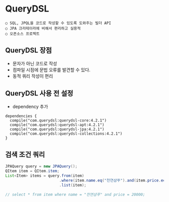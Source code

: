 QueryDSL
====

```
○ SQL, JPQL을 코드로 작성할 수 있도록 도와주는 빌더 API
○ JPA 크리테이라에 비해서 편리하고 실용적
○ 오픈소스 프로젝트
```

QueryDSL 장점
----

+ 문자가 아닌 코드로 작성
+ 컴파일 시점에 문법 오류를 발견할 수 있다.
+ 동적 쿼리 작성이 편리

QueryDSL 사용 전 설정
---

+ dependency 추가
```
dependencies {
  compile("com.querydsl:querydsl-core:4.2.1")
  compile("com.querydsl:querydsl-apt:4.2.1")
  compile("com.querydsl:querydsl-jpa:4.2.1")
  compile("com.querydsl:querydsl-collections:4.2.1")
}
```

검색 조건 쿼리
---

```Java
JPAQuery query = new JPAQuery();
QItem item = QItem.item;
List<Item> items = query.from(item)
                        .where(item.name.eq("천연샴푸").and(item.price.eq(20000)))
                        .list(item);
                        
// select * from item where name = "천연샴푸" and price = 20000;                        
```













